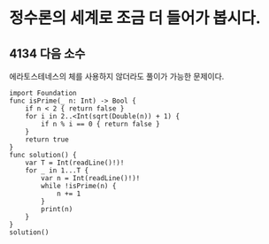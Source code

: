 # 정수론의 세계로 조금 더 들어가 봅시다.	
## 4134 다음 소수
에라토스테네스의 체를 사용하지 않더라도 풀이가 가능한 문제이다.   
```
import Foundation
func isPrime(_ n: Int) -> Bool {
    if n < 2 { return false }
    for i in 2..<Int(sqrt(Double(n)) + 1) {
        if n % i == 0 { return false }
    }
    return true
}
func solution() {
    var T = Int(readLine()!)!
    for _ in 1...T {
        var n = Int(readLine()!)!
        while !isPrime(n) {
            n += 1
        }
        print(n)
    }
}
solution()


```
